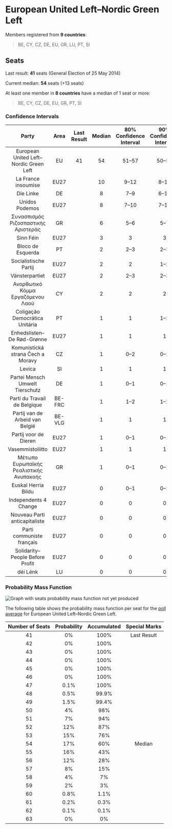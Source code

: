 # European United Left–Nordic Green Left

Members registered from **9 countries**:

> BE, CY, CZ, DE, EU, GR, LU, PT, SI

## Seats

Last result: **41** seats (General Election of 25 May 2014)

Current median: **54** seats (+13 seats)

At least one member in **8 countries** have a median of 1 seat or more:

> BE, CY, CZ, DE, EU, GR, PT, SI

### Confidence Intervals

| Party | Area | Last Result | Median | 80% Confidence Interval | 90% Confidence Interval | 95% Confidence Interval | 99% Confidence Interval |
|:-----:|:----:|:-----------:|:------:|:-----------------------:|:-----------------------:|:-----------------------:|:-----------------------:|
| European United Left–Nordic Green Left | EU | 41 | 54 | 51–57 | 50–58 | 50–59 | 48–60 |
| La France insoumise | EU27 | | 10 | 9–12 | 8–12 | 8–13 | 8–14 |
| Die Linke | DE | | 8 | 7–9 | 6–10 | 6–10 | 6–10 |
| Unidos Podemos | EU27 | | 8 | 7–10 | 7–10 | 7–10 | 6–11 |
| Συνασπισμός Ριζοσπαστικής Αριστεράς | GR | | 6 | 5–6 | 5–7 | 5–7 | 5–7 |
| Sinn Féin | EU27 | | 3 | 3 | 3 | 3–4 | 3–4 |
| Bloco de Esquerda | PT | | 2 | 2–3 | 2–3 | 2–3 | 1–3 |
| Socialistische Partij | EU27 | | 2 | 2 | 1–2 | 1–2 | 1–3 |
| Vänsterpartiet | EU27 | | 2 | 2–3 | 2–3 | 2–3 | 2–3 |
| Ανορθωτικό Κόμμα Εργαζόμενου Λαού | CY | | 2 | 2 | 2 | 2 | 2 |
| Coligação Democrática Unitária | PT | | 1 | 1 | 1–2 | 1–2 | 1–2 |
| Enhedslisten–De Rød-Grønne | EU27 | | 1 | 1 | 1 | 1 | 1 |
| Komunistická strana Čech a Moravy | CZ | | 1 | 0–2 | 0–2 | 0–2 | 0–3 |
| Levica | SI | | 1 | 1 | 1 | 0–1 | 0–1 |
| Partei Mensch Umwelt Tierschutz | DE | | 1 | 0–1 | 0–1 | 0–1 | 0–1 |
| Parti du Travail de Belgique | BE-FRC | | 1 | 1–2 | 1–2 | 1–2 | 1–2 |
| Partij van de Arbeid van België | BE-VLG | | 1 | 1 | 1 | 1 | 1 |
| Partij voor de Dieren | EU27 | | 1 | 0–1 | 0–1 | 0–2 | 0–2 |
| Vasemmistoliitto | EU27 | | 1 | 1 | 1 | 1 | 1 |
| Μέτωπο Ευρωπαϊκής Ρεαλιστικής Ανυπακοής | GR | | 1 | 0–1 | 0–1 | 0–1 | 0–1 |
| Euskal Herria Bildu | EU27 | | 0 | 0–1 | 0–1 | 0–1 | 0–1 |
| Independents 4 Change | EU27 | | 0 | 0 | 0 | 0 | 0 |
| Nouveau Parti anticapitaliste | EU27 | | 0 | 0 | 0 | 0 | 0 |
| Parti communiste français | EU27 | | 0 | 0 | 0 | 0 | 0 |
| Solidarity–People Before Profit | EU27 | | 0 | 0 | 0 | 0 | 0 |
| déi Lénk | LU | | 0 | 0 | 0 | 0 | 0 |

### Probability Mass Function

![Graph with seats probability mass function not yet produced](average-2020-01-31-seats-pmf-europeanunitedleft–nordicgreenleft.png "Seats Probability Mass Function")

The following table shows the probability mass function per seat for the [poll average](average-2020-01-31.html) for European United Left–Nordic Green Left.

| Number of Seats | Probability | Accumulated | Special Marks |
|:---------------:|:-----------:|:-----------:|:-------------:|
| 41 | 0% | 100% | Last Result |
| 42 | 0% | 100% |  |
| 43 | 0% | 100% |  |
| 44 | 0% | 100% |  |
| 45 | 0% | 100% |  |
| 46 | 0% | 100% |  |
| 47 | 0.1% | 100% |  |
| 48 | 0.5% | 99.9% |  |
| 49 | 1.5% | 99.4% |  |
| 50 | 4% | 98% |  |
| 51 | 7% | 94% |  |
| 52 | 12% | 87% |  |
| 53 | 15% | 76% |  |
| 54 | 17% | 60% | Median |
| 55 | 16% | 43% |  |
| 56 | 12% | 28% |  |
| 57 | 8% | 15% |  |
| 58 | 4% | 7% |  |
| 59 | 2% | 3% |  |
| 60 | 0.8% | 1.1% |  |
| 61 | 0.2% | 0.3% |  |
| 62 | 0.1% | 0.1% |  |
| 63 | 0% | 0% |  |


